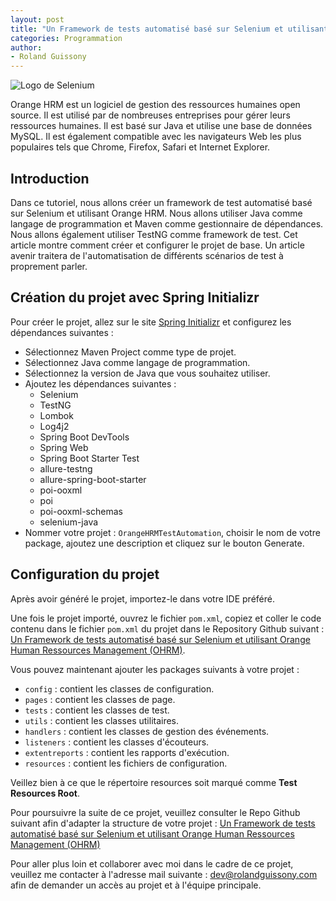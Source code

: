 ```yaml
---
layout: post
title: "Un Framework de tests automatisé basé sur Selenium et utilisant Orange Human Ressources Management (OHRM)"
categories: Programmation
author:
- Roland Guissony
---
```


![Logo de Selenium](https://www.all4test.fr/wp-content/uploads/2023/12/selenium.jpeg)

Orange HRM est un logiciel de gestion des ressources humaines open source. Il est utilisé par de nombreuses entreprises pour gérer leurs ressources humaines. Il est basé sur Java et utilise une base de données MySQL. Il est également compatible avec les navigateurs Web les plus populaires tels que Chrome, Firefox, Safari et Internet Explorer.

## Introduction
Dans ce tutoriel, nous allons créer un framework de test automatisé basé sur Selenium et utilisant Orange HRM. Nous allons utiliser Java comme langage de programmation et Maven comme gestionnaire de dépendances. Nous allons également utiliser TestNG comme framework de test. Cet article montre comment créer et configurer le projet de base. Un article avenir traitera de l'automatisation de différents scénarios de test à proprement parler.

## Création du projet avec Spring Initializr
Pour créer le projet, allez sur le site [Spring Initializr](https://start.spring.io/) et configurez les dépendances suivantes :

- Sélectionnez Maven Project comme type de projet.
- Sélectionnez Java comme langage de programmation.
- Sélectionnez la version de Java que vous souhaitez utiliser.
- Ajoutez les dépendances suivantes :
  - Selenium
  - TestNG
  - Lombok
  - Log4j2
  - Spring Boot DevTools
  - Spring Web
  - Spring Boot Starter Test
  - allure-testng
  - allure-spring-boot-starter
  - poi-ooxml
  - poi
  - poi-ooxml-schemas
  - selenium-java
- Nommer votre projet : `OrangeHRMTestAutomation`, choisir le nom de votre package, ajoutez une description et cliquez sur le bouton Generate.

## Configuration du projet
Après avoir généré le projet, importez-le dans votre IDE préféré.

Une fois le projet importé, ouvrez le fichier `pom.xml`, copiez et coller le code contenu dans le fichier `pom.xml` du projet dans le Repository Github suivant : [Un Framework de tests automatisé basé sur Selenium et utilisant Orange Human Ressources Management (OHRM)](https://github.com/iamrdb2f/orangehrm-test-aut-framework).

Vous pouvez maintenant ajouter les packages suivants à votre projet :

- `config` : contient les classes de configuration.
- `pages` : contient les classes de page.
- `tests` : contient les classes de test.
- `utils` : contient les classes utilitaires.
- `handlers` : contient les classes de gestion des événements.
- `listeners` : contient les classes d'écouteurs.
- `extentreports` : contient les rapports d'exécution.
- `resources` : contient les fichiers de configuration.

Veillez bien à ce que le répertoire resources soit marqué comme **Test Resources Root**.

Pour poursuivre la suite de ce projet, veuillez consulter le Repo Github suivant afin d'adapter la structure de votre projet : [Un Framework de tests automatisé basé sur Selenium et utilisant Orange Human Ressources Management (OHRM)](https://github.com/iamrdb2f/orangehrm-test-aut-framework)

Pour aller plus loin et collaborer avec moi dans le cadre de ce projet, veuillez me contacter à l'adresse mail suivante : [dev@rolandguissony.com](mailto:dev@rolandguissony.com) afin de demander un accès au projet et à l'équipe principale.
